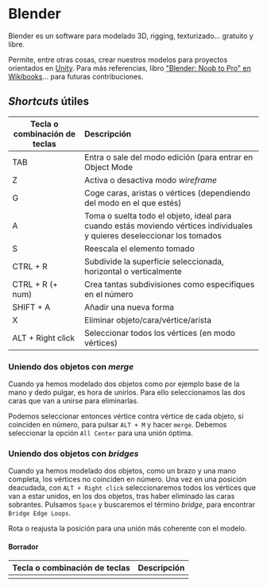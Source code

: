 # Blender

Blender es un software para modelado 3D, rigging, texturizado... gratuito y libre.

Permite, entre otras cosas, crear nuestros modelos para proyectos orientados en [Unity](https://unity3d.com/es/learn/tutorials). Para más referencias, libro ["Blender: Noob to Pro" en Wikibooks](https://en.wikibooks.org/wiki/Blender_3D:_Noob_to_Pro)... para futuras contribuciones.

## _Shortcuts_ útiles

| Tecla o combinación de teclas | Descripción|
|------| :----|
| TAB | Entra o sale del modo edición (para entrar en Object Mode|
| Z | Activa o desactiva modo _wireframe_|
| G | Coge caras, aristas o vértices (dependiendo del modo en el que estés) |
| A | Toma o suelta todo el objeto, ideal para cuando estás moviendo vértices individuales y quieres deseleccionar los tomados |
| S | Reescala el elemento tomado |
| CTRL + R | Subdivide la superficie seleccionada, horizontal o verticalmente |
| CTRL + R (+ num) | Crea tantas subdivisiones como especifiques en el número |
| SHIFT + A| Añadir una nueva forma |
| X | Eliminar objeto/cara/vértice/arista |
| ALT + Right click | Seleccionar todos los vértices (en modo vértices) |

### Uniendo dos objetos con _merge_

Cuando ya hemos modelado dos objetos como por ejemplo base de la mano y dedo pulgar, es hora de unirlos. Para ello seleccionamos las dos caras que van a unirse para eliminarlas.

Podemos seleccionar entonces vértice contra vértice de cada objeto, si coinciden en número, para pulsar `ALT + M` y hacer `merge`. Debemos seleccionar la opción `All Center` para una unión óptima.

### Uniendo dos objetos con _bridges_

Cuando ya hemos modelado dos objetos, como un brazo y una mano completa, los vértices no coinciden en número. Una vez en una posición deacudada, con `ALT + Right click` seleccionaremos todos los vértices que van a estar unidos, en los dos objetos, tras haber eliminado las caras sobrantes. Pulsamos `Space` y buscaremos el término _bridge_, para encontrar `Bridge Edge Loops`.

Rota o reajusta la posición para una unión más coherente con el modelo.

#### Borrador

| Tecla o combinación de teclas | Descripción|
|------| :----|
|||
